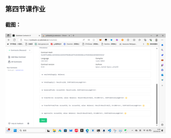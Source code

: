## 第四节课作业

### 截图：

![部署](https://github.com/321llljjjfff123/Substrate/blob/main/erc20/%E9%83%A8%E7%BD%B2%E6%88%AA%E5%9B%BE.png)
